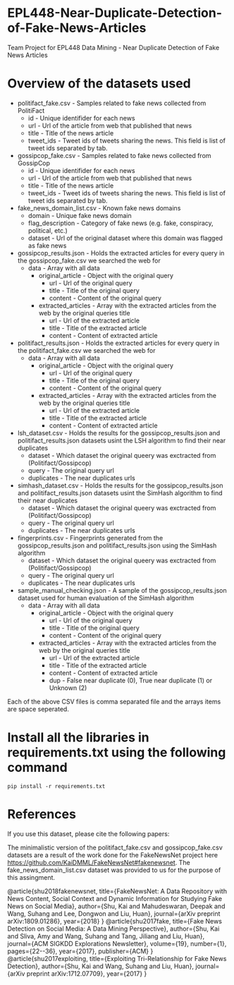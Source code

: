 # EPL448-Near-Duplicate-Detection-of-Fake-News-Articles
Team Project for EPL448 Data Mining - Near Duplicate Detection of Fake News Articles 

# Overview of the datasets used
* politifact_fake.csv - Samples related to fake news collected from PolitiFact
	* id - Unique identifider for each news
	* url - Url of the article from web that published that news
	* title - Title of the news article
	* tweet_ids - Tweet ids of tweets sharing the news. This field is list of tweet ids separated by tab.
* gossipcop_fake.csv - Samples related to fake news collected from GossipCop
	* id - Unique identifider for each news
	* url - Url of the article from web that published that news
	* title - Title of the news article
	* tweet_ids - Tweet ids of tweets sharing the news. This field is list of tweet ids separated by tab.
* fake_news_domain_list.csv - Known fake news domains
	* domain - Unique fake news domain
	* flag_description - Category of fake news (e.g. fake, conspiracy, political, etc.)
	* dataset - Url of the original dataset where this domain was flagged as fake news
* gossipcop_results.json - Holds the extracted articles for every query in the gossipcop_fake.csv we searched the web for
	* data - Array with all data
		* original_article - Object with the original query
			* url - Url of the original query
			* title - Title of the original query
			* content - Content of the original query
		* extracted_articles - Array with the extracted articles from the web by the original queries title
			* url - Url of the extracted article
			* title - Title of the extracted article
			* content - Content of extracted article
* politifact_results.json - Holds the extracted articles for every query in the politifact_fake.csv we searched the web for
	* data - Array with all data
		* original_article - Object with the original query
			* url - Url of the original query
			* title - Title of the original query
			* content - Content of the original query
		* extracted_articles - Array with the extracted articles from the web by the original queries title
			* url - Url of the extracted article
			* title - Title of the extracted article
			* content - Content of extracted article
* lsh_dataset.csv - Holds the results for the gossipcop_results.json and politifact_results.json datasets usint the LSH algorithm to find their near duplicates
	* dataset - Which dataset the original queery was exctracted from (Politifact/Gossipcop)
	* query - The original query url
	* duplicates - The near duplicates urls
* simhash_dataset.csv - Holds the results for the gossipcop_results.json and politifact_results.json datasets usint the SimHash algorithm to find their near duplicates
	* dataset - Which dataset the original queery was exctracted from (Politifact/Gossipcop)
	* query - The original query url
	* duplicates - The near duplicates urls
* fingerprints.csv - Fingerprints generated from the gossipcop_results.json and politifact_results.json using the SimHash algorithm
	* dataset - Which dataset the original queery was exctracted from (Politifact/Gossipcop)
	* query - The original query url
	* duplicates - The near duplicates urls
* sample_manual_checking.json - A sample of the gossipcop_results.json dataset used for human evaluation of the SimHash algorithm
	* data - Array with all data
		* original_article - Object with the original query
			* url - Url of the original query
			* title - Title of the original query
			* content - Content of the original query
		* extracted_articles - Array with the extracted articles from the web by the original queries title
			* url - Url of the extracted article
			* title - Title of the extracted article
			* content - Content of extracted article
			* dup - False near duplicate (0), True near duplicate (1) or Unknown (2)

Each of the above CSV files is comma separated file and the arrays items are space seperated.

# Install all the libraries in requirements.txt using the following command
```
pip install -r requirements.txt
```

# References
If you use this dataset, please cite the following papers:

The minimalistic version of the politifact_fake.csv and gossipcop_fake.csv datasets are a result of the work done for the FakeNewsNet project here https://github.com/KaiDMML/FakeNewsNet#fakenewsnet.
The fake_news_domain_list.csv dataset was provided to us for the purpose of this assingment.

@article{shu2018fakenewsnet,
  title={FakeNewsNet: A Data Repository with News Content, Social Context and Dynamic Information for Studying Fake News on Social Media},
  author={Shu, Kai and  Mahudeswaran, Deepak and Wang, Suhang and Lee, Dongwon and Liu, Huan},
  journal={arXiv preprint arXiv:1809.01286},
  year={2018}
}
@article{shu2017fake,
  title={Fake News Detection on Social Media: A Data Mining Perspective},
  author={Shu, Kai and Sliva, Amy and Wang, Suhang and Tang, Jiliang and Liu, Huan},
  journal={ACM SIGKDD Explorations Newsletter},
  volume={19},
  number={1},
  pages={22--36},
  year={2017},
  publisher={ACM}
}
@article{shu2017exploiting,
  title={Exploiting Tri-Relationship for Fake News Detection},
  author={Shu, Kai and Wang, Suhang and Liu, Huan},
  journal={arXiv preprint arXiv:1712.07709},
  year={2017}
}
